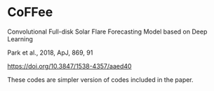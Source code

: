 # CoFFee

Convolutional Full-disk Solar Flare Forecasting Model based on Deep Learning

Park et al., 2018, ApJ, 869, 91

https://doi.org/10.3847/1538-4357/aaed40

These codes are simpler version of codes included in the paper.
